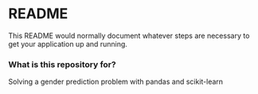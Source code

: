 # README #

This README would normally document whatever steps are necessary to get your application up and running.

### What is this repository for? ###

Solving a gender prediction problem with pandas and scikit-learn


